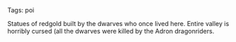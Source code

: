 Tags: poi

Statues of redgold built by the dwarves who once lived here. Entire valley is horribly cursed (all the dwarves were killed by the Adron dragonriders.